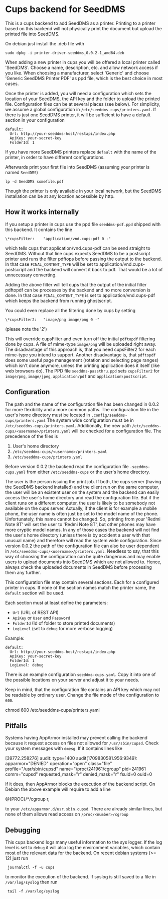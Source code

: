 # Cups backend for SeedDMS

This is a cups backend to add SeedDMS as a printer. Printing to
a printer based on this backend will not physically print the
document but upload the printed file into SeedDMS.

On debian just install the .deb file with

    sudo dpkg -i printer-driver-seeddms_0.0.2-1_amd64.deb

When adding a new printer in cups you will be offered a local printer
called 'SeedDMS'. Choose a name, description, etc. and allow
network access if you like. When choosing a manufacturer, 
select 'Generic' and choose 'Generic SeedDMS Printer PDF'
as ppd file, which is the best choice in most cases.

Once the printer is added, you will need a configuration which sets
the location of your SeedDMS, the API key and the folder to upload
the printed file. Configuration files can be at several places (see
below). For simplicity, we assume a global configuration in
`/etc/seeddms-cups/printers.yaml`. If there is just one SeedDMS
printer, it will be sufficient to have a default section in your
configuration

    default:
      Url: http://your-seeddms-host/restapi/index.php
      ApiKey: your-secret-key
      FolderId: 1

If you have more SeedDMS printers replace `default` with the name
of the printer, in order to have different configurations.

Afterwards print your first file into SeedDMS (assuming your printer
is named `SeedDMS`)

    lp -d SeedDMS somefile.pdf

Though the printer is only available in your local network, but the
SeedDMS installation can be at any location accessible by http.

## How it workѕ internally

If you setup a printer in cups use the ppd file `seeddms-pdf.ppd`
shipped with this backend. It contains the line

    \*cupsFilter:    "application/vnd.cups-pdf 0 -"

which tells cups that application/vnd.cups-pdf can be send straight to
SeedDMS. Without that line cups expects SeedDMS to be a postscript
printer and runs the filter pdftops before passing the output to the
backend.  In that case `FINAL_CONTENT_TYPE` will be set to
application/vnd.cups-postscript and the backend will convert it back
to pdf. That would be a lot of unnecessary converting.

Adding the above filter will tell cups that the output of the initial
filter pdftopdf can be processes by the backend and no more conversion
is done.  In that case `FINAL_CONTENT_TYPE` is set to
application/vnd.cups-pdf which keeps the backend from running
ghostscript.

You could even replace all the filtering done by cups by setting

    \*cupsFilter2:   "image/png image/png 0 -"

(please note the '2')

This will override cupsFilter and even turn off the initial `pdftopdf`
filtering done by cups. A file of mime-type `image/png` will be uploaded
right away.  The disadvantage of this approach is, that you need
cupsFilter2 for each mime-type you intend to support. Another
disadvantage is, that `pdftopdf` does some useful page management
(rotation and selecting page ranges) which isn't done anymore, unless
the printing application does it itself (like web browsers do). The
PPD file `seeddms-passthru.ppd` sets `cupsFilter2` for `image/png`,
`image/jpeg`, `application/pdf` and `application\postscript`.

## Configuration

The path and the name of the configuration file has been changed in 0.0.2 for
more flexibility and a more common paths. The configuration file in the
user's home directory must be located in `.config/seeddms-cups/printers.yaml`
The system wide configuration must be in `/etc/seeddms-cups/printers.yaml`.
Additionally, the new path `/etc/seeddms-cups/<username>/printers.yaml`
will be checked for a configuration file. The precedence of the files is

1. User's home directory
2. `/etc/seeddms-cups/<username>/printers.yaml`
3. `/etc/seeddms-cups/printers.yaml`

Before version 0.0.2 the
backend read the configuration file `.seeddms-cups.yaml` from
either `/etc/seeddms-cups` or the user's home directory.

The user is the person issuing the print job.  If both, the cups
server (having the SeedDMS backend installed) and the client run on
the same computer, the user will be an existent user on the system and
the backend can easily access the user's home directory and read the
configuration file. But if the client runs on a different computer,
the user is likely to be somebody not available on the cups server.
Actually, if the client is for example a mobile phone, the user name
is often just be set to the model name of the phone. Unfortunately,
this name cannot be changed.  So, printing from your 'Redmi Note 8T'
will set the user to 'Redmi Note 8T', but other phones may have more
cryptic model names. In any of those cases the backend will not find
the user's home directory (unless there is by accident a user with
that unusual name) and therefore will read the system wide
configuration.  Since version 0.0.2 the path of the configuration file
can also be user dependent in
`/etc/seeddms-cups/<username>/printers.yaml`.  Needless to say, that
this way of choosing the configuration can be quite dangerous and may
enable users to upload documents into SeedDMS which are not allowed
to. Hence, always check the uploaded documents in SeedDMS before
processing them any further.

This configuration file may contain several sections. Each for a
configured printer in cups. If none of the section names match the
printer name, the `default` section will be used.

Each section must at least define the parameters:

  * `Url` (URL of REST API)
  * `ApiKey` or `User` and `Password`
  * `FolderId` (Id of folder to store printed documents)
  * `LogLevel` (set to `debug` for more verbose logging)

Example:

    default:
      Url: http://your-seeddms-host/restapi/index.php
      ApiKey: your-secret-key
      FolderId: 1
      LogLevel: debug
   
There is an example configuration `seeddms-cups.yaml`. Copy it into one
of the possible locations on your server and adjust it to your needs.

Keep in mind, that the configuration file contains an API key which
may not be readable by ordinary user. Change the file mode of the
configuration to `600`.

   chmod 600 /etc/seeddms-cups/printers.yaml

## Pitfalls

Systems having AppArmor installed may prevent calling the backend
because it request access on files not allowed for `/usr/sbin/cupsd`.
Check your system messages with `dmesg`. If it contains lines like

   [39772.258276] audit: type=1400 audit(1709830581.956:9349): apparmor="DENIED" operation="open" class="file" profile="/usr/sbin/cupsd" name="/proc/241961/cgroup" pid=241961 comm="cupsd" requested_mask="r" denied_mask="r" fsuid=0 ouid=0

If it does, then AppArmor blocks the execution of the backend script.
On Debian the above example will require to add a line

@{PROC}/*/cgroup r,

to your `/etc/apparmor.d/usr.sbin.cupsd`. There are already similar lines, but
none of them allows read access on `/proc/<number>/cgroup`

## Debugging

This cups backend logs many useful information to the sys logger. If the
log level is set to `debug` it will also log the environment variables, which
contain most of the relevant data for the backend. On recent debian systems (>= 12)
just run 

     journalctl -f -u cups

to monitor the execution of the backend. If syslog is still saved to a file
in `/var/log/syslog` then run

     tail -f /var/log/syslog
